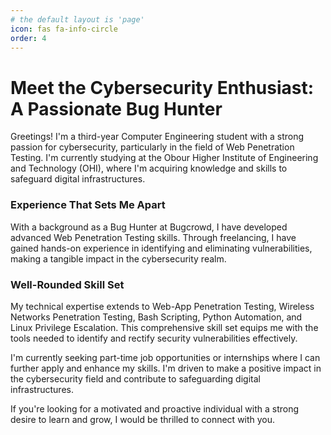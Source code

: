 ```yaml
---
# the default layout is 'page'
icon: fas fa-info-circle
order: 4
---
```


# Meet the Cybersecurity Enthusiast: A Passionate Bug Hunter
Greetings! I'm a third-year Computer Engineering student with a strong passion for cybersecurity, particularly in the field of Web Penetration Testing. I'm currently studying at the Obour Higher Institute of Engineering and Technology (OHI), where I'm acquiring knowledge and skills to safeguard digital infrastructures.

### Experience That Sets Me Apart
With a background as a Bug Hunter at Bugcrowd, I have developed advanced Web Penetration Testing skills. Through freelancing, I have gained hands-on experience in identifying and eliminating vulnerabilities, making a tangible impact in the cybersecurity realm.

### Well-Rounded Skill Set
My technical expertise extends to Web-App Penetration Testing, Wireless Networks Penetration Testing, Bash Scripting, Python Automation, and Linux Privilege Escalation. This comprehensive skill set equips me with the tools needed to identify and rectify security vulnerabilities effectively.

I'm currently seeking part-time job opportunities or internships where I can further apply and enhance my skills. I'm driven to make a positive impact in the cybersecurity field and contribute to safeguarding digital infrastructures.

If you're looking for a motivated and proactive individual with a strong desire to learn and grow, I would be thrilled to connect with you.